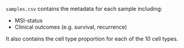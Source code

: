 `samples.csv` contains the metadata for each sample including:
- MSI-status
- Clinical outcomes (e.g. survival, recurrence)

It also contains the cell type proportion for each of the 10 cell types.